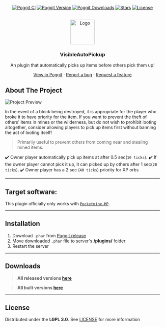 <!-- PROJECT BADGES -->
<div align="center">

[![Poggit CI][poggit-ci-badge]][poggit-ci-url]
[![Poggit Version][poggit-version-badge]][poggit-release-url]
[![Poggit Downloads][poggit-downloads-badge]][poggit-release-url]
[![Stars][stars-badge]][stars-url]
[![License][license-badge]][license-url]

</div>


<!-- PROJECT LOGO -->
<br />
<div align="center">
  <img src="https://raw.githubusercontent.com/presentkim-pm/VisibleAutoPickup/main/assets/icon.png" alt="Logo" width="80" height="80">
  <h3>VisibleAutoPickup</h3>
  <p align="center">
    An plugin that automatically picks up items before others pick them up!

[View in Poggit][poggit-ci-url] · [Report a bug][issues-url] · [Request a feature][issues-url]

  </p>
</div>


<!-- ABOUT THE PROJECT -->
## About The Project
![Project Preview][project-preview]  

In the event of a block being destroyed, it is appropriate for the player who broke it to have priority for the item.
If you want to prevent the theft of others' items in mines or the wilderness, but do not wish to prohibit looting altogether, consider allowing players to pick up items first without banning the act of looting itself!

> Primarily useful to prevent others from coming near and stealing mined items.

:heavy_check_mark: Owner player automatically pick up items at after 0.5 sec(`10 ticks`).
:heavy_check_mark: If the owner player cannot pick it up, it can picked up by others after 1 sec(`20 ticks`).
:heavy_check_mark: Owner player has a 2 sec (`40 ticks`) priority for XP orbs


-----

## Target software:
This plugin officially only works with [`Pocketmine-MP`](https://github.com/pmmp/PocketMine-MP/).

-----

## Installation
1) Download `.phar` from [Poggit release][poggit-release-url]
2) Move downloaded `.phar` file to server's **/plugins/** folder
3) Restart the server

-----

## Downloads
> **All released versions [here][poggit-release-url]**

> **All built versions [here][poggit-ci-url]**

-----

## License
Distributed under the **LGPL 3.0**. See [LICENSE][license-url] for more information


[poggit-ci-badge]: https://poggit.pmmp.io/ci.shield/presentkim-pm/VisibleAutoPickup/VisibleAutoPickup?style=for-the-badge
[poggit-version-badge]: https://poggit.pmmp.io/shield.api/VisibleAutoPickup?style=for-the-badge
[poggit-downloads-badge]: https://poggit.pmmp.io/shield.dl.total/VisibleAutoPickup?style=for-the-badge
[stars-badge]: https://img.shields.io/github/stars/presentkim-pm/VisibleAutoPickup.svg?style=for-the-badge
[license-badge]: https://img.shields.io/github/license/presentkim-pm/VisibleAutoPickup.svg?style=for-the-badge

[poggit-ci-url]: https://poggit.pmmp.io/ci/presentkim-pm/VisibleAutoPickup/VisibleAutoPickup
[poggit-release-url]: https://poggit.pmmp.io/p/VisibleAutoPickup
[stars-url]: https://github.com/presentkim-pm/VisibleAutoPickup/stargazers
[releases-url]: https://github.com/presentkim-pm/VisibleAutoPickup/releases
[issues-url]: https://github.com/presentkim-pm/VisibleAutoPickup/issues
[license-url]: https://github.com/presentkim-pm/VisibleAutoPickup/blob/main/LICENSE

[project-icon]: https://raw.githubusercontent.com/presentkim-pm/VisibleAutoPickup/main/assets/icon.png
[project-preview]: https://raw.githubusercontent.com/presentkim-pm/VisibleAutoPickup/main/assets/preview.gif
